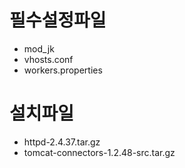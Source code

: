 # 필수설정파일
* mod_jk
* vhosts.conf
* workers.properties

# 설치파일
* httpd-2.4.37.tar.gz
* tomcat-connectors-1.2.48-src.tar.gz
